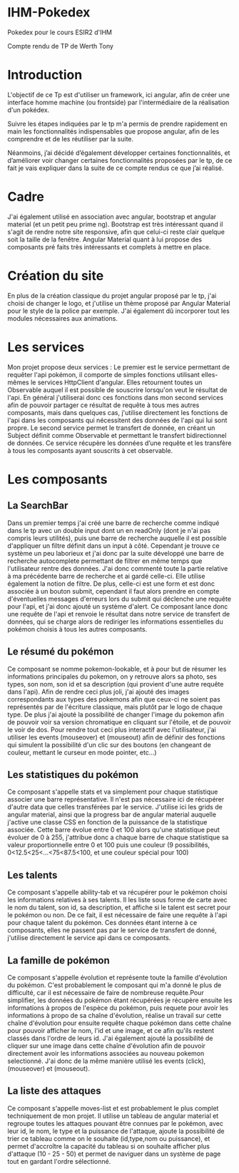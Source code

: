 # IHM-Pokedex
Pokedex pour le cours ESIR2 d'IHM

Compte rendu de TP de Werth Tony

# Introduction

L'objectif de ce Tp est d'utiliser un framework, ici angular, afin de créer une interface homme machine (ou frontside) par l'intermédiaire de la réalisation d'un pokédex.

Suivre les étapes indiquées par le tp m'a permis de prendre rapidement en main les fonctionnalités indispensables que propose angular, afin de les comprendre et de les réutiliser par la suite.

Néanmoins, j’ai décidé d’également développer certaines fonctionnalités, et d’améliorer voir changer certaines fonctionnalités proposées par le tp, de ce fait je vais expliquer dans la suite de ce compte rendus ce que j’ai réalisé.

# Cadre

J'ai également utilisé en association avec angular, bootstrap et angular material (et un petit peu prime ng). Bootstrap est très intéressant quand il s'agit de rendre notre site responsive, afin que celui-ci reste clair quelque soit la taille de la fenêtre.
Angular Material quant à lui propose des composants pré faits très intéressants et complets à mettre en place.

# Création du site

En plus de la création classique du projet angular proposé par le tp, j'ai choisi de changer le logo, et j'utilise un thème proposé par Angular Material pour le style de la police par exemple. J'ai également dû incorporer tout les modules nécessaires aux animations.

# Les services

Mon projet propose deux services :
Le premier est le service permettant de requêter l'api pokémon, il comporte de simples fonctions utilisant elles-mêmes le services HttpClient d'angular. Elles retournent toutes un Observable auquel il est possible de souscrire lorsqu'on veut le résultat de l'api. En général j'utiliserai donc ces fonctions dans mon second services afin de pouvoir partager ce résultat de requête à tous mes autres composants, mais dans quelques cas, j'utilise directement les fonctions de l'api dans les composants qui nécessitent des données de l'api qui lui sont propre.
Le second service permet le transfert de donnée, en créant un Subject définit comme Observable et permettant le transfert bidirectionnel de données. Ce service récupère les données d’une requête et les transfère à tous les composants ayant souscrits à cet observable.

# Les composants
## La SearchBar

Dans un premier temps j'ai créé une barre de recherche comme indiqué dans le tp avec un double input dont un en readOnly (dont je n'ai pas compris leurs utilités), puis une barre de recherche auquelle il est possible d'appliquer un filtre définit dans un input à côté.
Cependant je trouve ce système un peu laborieux et j'ai donc par la suite développé une barre de recherche autocomplete permettant de filtrer en même temps que l'utilisateur rentre des données. J'ai donc commenté toute la partie relative à ma précédente barre de recherche et ai gardé celle-ci.
Elle utilise également la notion de filtre. De plus, celle-ci est une form et est donc associée à un bouton submit, cependant il faut alors prendre en compte d'éventuelles messages d'erreurs lors du submit qui déclenche une requête pour l'api, et j'ai donc ajouté un système d'alert.
Ce composant lance donc une requête de l'api et renvoie le résultat dans notre service de transfert de données, qui se charge alors de rediriger les informations essentielles du pokémon choisis à tous les autres composants.

## Le résumé du pokémon

Ce composant se nomme pokemon-lookable, et à pour but de résumer les informations principales du pokemon, on y retrouve alors sa photo, ses types, son nom, son id et sa description (qui provient d'une autre requête dans l'api).
Afin de rendre ceci plus joli, j'ai ajouté des images correspondants aux types des pokemons afin que ceux-ci ne soient pas représentés par de l'écriture classique, mais plutôt par le logo de chaque type.
De plus j'ai ajouté la possibilité de changer l'image du pokemon afin de pouvoir voir sa version chromatique en cliquant sur l'étoile, et de pouvoir le voir de dos.
Pour rendre tout ceci plus interactif avec l'utilisateur, j'ai utiliser les events (mouseover) et (mouseout) afin de définir des fonctions qui simulent la possibilité d'un clic sur des boutons (en changeant de couleur, mettant le curseur en mode pointer, etc...)

## Les statistiques du pokémon

Ce composant s'appelle stats et va simplement pour chaque statistique associer une barre représentative. Il n'est pas nécessaire ici de récupérer d'autre data que celles transférées par le service. J'utilise ici les grids de angular material, ainsi que la progress bar de angular material auquelle j'active une classe CSS en fonction de la puissance de la statistique associée.
Cette barre évolue entre 0 et 100 alors qu'une statistique peut évoluer de 0 à 255, j'attribue donc a chaque barre de chaque statistique sa valeur proportionnelle entre 0 et 100 puis une couleur (9 possibilités, 0<12.5<25<...<75<87.5<100, et une couleur spécial pour 100)

## Les talents

Ce composant s'appelle ability-tab et va récupérer pour le pokémon choisi les informations relatives à ses talents. Il les liste sous forme de carte avec le nom du talent, son id, sa description, et affiche si le talent est secret pour le pokémon ou non. De ce fait, il est nécessaire de faire une requête à l'api pour chaque talent du pokémon. Ces données étant interne à ce composants, elles ne passent pas par le service de transfert de donné, j'utilise directement le service api dans ce composants.

## La famille de pokémon


Ce composant s'appelle évolution et représente toute la famille d'évolution du pokémon. C'est probablement le composant qui m'a donné le plus de difficulté, car il est nécessaire de faire de nombreuse requête.Pour simplifier, les données du pokémon étant récupérées je récupère ensuite les informations à propos de l'espèce du pokémon, puis requete pour avoir les informations à propo de sa chaîne d'évolution, réalise un travail sur cette chaîne d'évolution pour ensuite requête chaque pokémon dans cette chaîne pour pouvoir afficher le nom, l'id et une image, et ce afin qu'ils restent classés dans l'ordre de leurs id.
J'ai également ajouté la possibilité de cliquer sur une image dans cette chaîne d'évolution afin de pouvoir directement avoir les informations associées au nouveau pokemon selectionné. J'ai donc de la même manière utilisé les events (click), (mouseover) et (mouseout).

## La liste des attaques

Ce composant s'appelle moves-list et est probablement le plus complet techniquement de mon projet. Il utilise un tableau de angular material et regroupe toutes les attaques pouvant être connues par le pokémon, avec leur id, le nom, le type et la puissance de l'attaque, ajoute la possibilité de trier ce tableau comme on le souhaite (id,type,nom ou puissance), et permet d'accroître la capacité du tableau si on souhaite afficher plus d'attaque (10 - 25 - 50) et permet de naviguer dans un système de page tout en gardant l'ordre sélectionné.
